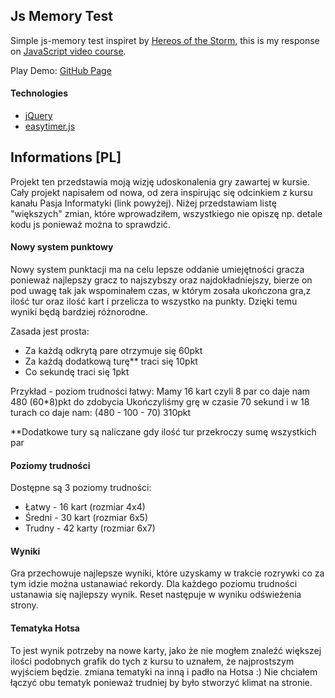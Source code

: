 ## Js Memory Test
Simple js-memory test inspiret by [Hereos of the Storm](http://eu.battle.net/heroes/en/), this is my response on [JavaScript video course](https://www.youtube.com/watch?v=edNqTubHUU0).

Play Demo: [GitHub Page](https://rettles.github.io/js-memory-test/)

#### Technologies
- [jQuery](https://jquery.com/)
- [easytimer.js](https://github.com/albert-gonzalez/easytimer.js)

## Informations [PL]
Projekt ten przedstawia moją wizję udoskonalenia gry zawartej w kursie. Cały projekt napisałem od nowa, od zera inspirując się odcinkiem z kursu kanału Pasja Informatyki (link powyżej). Niżej przedstawiam listę "większych" zmian, które wprowadziłem, wszystkiego nie opiszę np. detale kodu js ponieważ można to sprawdzić.


#### Nowy system punktowy
Nowy system punktacji ma na celu lepsze oddanie umiejętności gracza ponieważ najlepszy gracz to najszybszy oraz najdokładniejszy, bierze on pod uwagę tak jak wspominałem czas, w którym zosała ukończona gra,z ilość tur oraz ilość kart i przelicza to wszystko na punkty. Dzięki temu wyniki będą bardziej różnorodne.

Zasada jest prosta: 
- Za każdą odkrytą pare otrzymuje się 60pkt
- Za każdą dodatkową turę** traci się 10pkt
- Co sekundę traci się 1pkt

Przykład - poziom trudności łatwy: 
Mamy 16 kart czyli 8 par co daje nam 480 (60*8)pkt do zdobycia
Ukończyliśmy grę w czasie 70 sekund i w 18 turach co daje nam: (480 - 100 - 70) 310pkt

**Dodatkowe tury są naliczane gdy ilość tur przekroczy sumę wszystkich par

#### Poziomy trudności
Dostępne są 3 poziomy trudności:
- Łatwy - 16 kart (rozmiar 4x4)
- Średni - 30 kart (rozmiar 6x5)
- Trudny - 42 karty (rozmiar 6x7)
 
#### Wyniki
Gra przechowuje najlepsze wyniki, które uzyskamy w trakcie rozrywki co za tym idzie można ustanawiać rekordy. Dla każdego poziomu trudności ustanawia się najlepszy wynik. Reset następuje w wyniku odświeżenia strony.
#### Tematyka Hotsa
To jest wynik potrzeby na nowe karty, jako że nie mogłem znaleźć większej ilości podobnych grafik do tych z kursu to uznałem, że najprostszym wyjściem będzie. zmiana tematyki na inną i padło na Hotsa :) Nie chciałem łączyć obu tematyk ponieważ trudniej by było stworzyć klimat na stronie.
